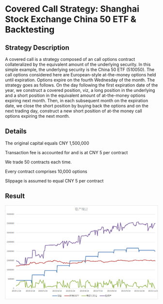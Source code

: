 # Covered Call Strategy: Shanghai Stock Exchange China 50 ETF & Backtesting

## Strategy Description
A covered call is a strategy composed of an call options contract collateralized by the equivalent amount of the underlying security. In this simple example, the underlying security is the China 50 ETF (510050). The call options considered here are European-style at-the-money options held until expiration. Options expire on the fourth Wednesday of the month. The strategy goes as follows.
On the day following the first expiration date of the year, we construct a covered position, viz, a long position in the underlying and a short position in the equivalent amount of at-the-money options expiring next month. Then, in each subsequent month on the expiration date, we close the short position by buying back the options and on the next trading day, construct a new short position of at-the money call options expiring the next month.

 ## Details
 The original capital equals CNY 1,500,000

 Transaction fee is accounted for and is at CNY 5 per contract

 We trade 50 contracts each time.

 Every contract comprises 10,000 options

 Slippage is assumed to equal CNY 5 per contract

 ##  Result

 ![result](assets/result.png)
